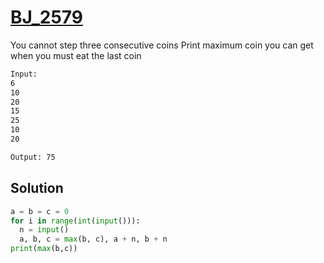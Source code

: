 # [BJ_2579](https://acmicpc.net/problem/2579)

You cannot step three consecutive coins
Print maximum coin you can get when you must eat the last coin

```txt
Input:
6
10
20
15
25
10
20

Output: 75
```

## Solution

```py
a = b = c = 0
for i in range(int(input())):
  n = input()
  a, b, c = max(b, c), a + n, b + n
print(max(b,c))
```
